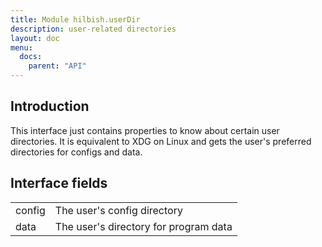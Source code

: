 ```yaml
---
title: Module hilbish.userDir
description: user-related directories
layout: doc
menu:
  docs:
    parent: "API"
---
```


## Introduction
This interface just contains properties to know about certain user directories.
It is equivalent to XDG on Linux and gets the user's preferred directories
for configs and data.

## Interface fields
|||
|----|----|
|config|The user's config directory|
|data|The user's directory for program data|

